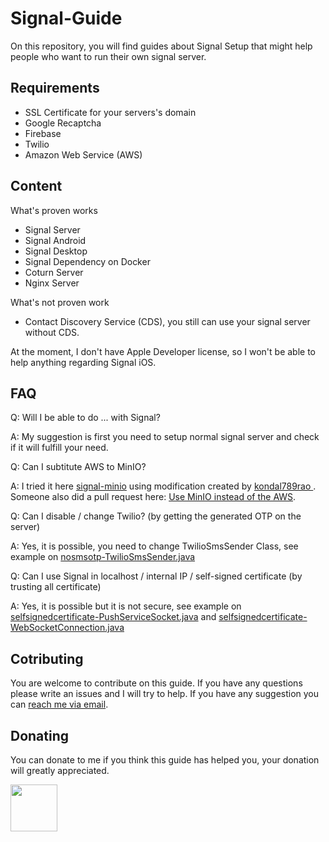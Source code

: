 # Signal-Guide
On this repository, you will find guides about Signal Setup that might help people who want to run their own signal server.

## Requirements
* SSL Certificate for your servers's domain 
* Google Recaptcha
* Firebase
* Twilio
* Amazon Web Service (AWS)

## Content
What's proven works
* Signal Server
* Signal Android
* Signal Desktop
* Signal Dependency on Docker
* Coturn Server
* Nginx Server

What's not proven work
* Contact Discovery Service (CDS), you still can use your signal server without CDS.

At the moment, I don't have Apple Developer license, so I won't be able to help anything regarding Signal iOS.

## FAQ
Q: Will I be able to do ... with Signal?

A: My suggestion is first you need to setup normal signal server and check if it will fulfill your need. 

Q: Can I subtitute AWS to MinIO?

A: I tried it here <a href="https://github.com/indrawp/Signal-Guide/tree/master/signal-minio">signal-minio</a> using modification created by <a href="https://community.signalusers.org/t/amazon-s3-component-replacement-for-text-secure-server-local-installation/5375/18">kondal789rao
</a>. Someone also did a pull request here: <a href="https://github.com/signalapp/Signal-Server/pull/76">Use MinIO instead of the AWS</a>. 

Q: Can I disable / change Twilio? (by getting the generated OTP on the server)

A: Yes, it is possible, you need to change TwilioSmsSender Class, see example on <a href="https://github.com/indrawp/Signal-Guide/blob/master/selfsignedcertificate-PushServiceSocket.java">nosmsotp-TwilioSmsSender.java</a>

Q: Can I use Signal in localhost / internal IP / self-signed certificate (by trusting all certificate)

A: Yes, it is possible but it is not secure, see example on <a href="https://github.com/indrawp/Signal-Guide/blob/master/selfsignedcertificate-PushServiceSocket.java">selfsignedcertificate-PushServiceSocket.java</a> and <a href="https://github.com/indrawp/Signal-Guide/blob/master/selfsignedcertificate-WebSocketConnection.java">selfsignedcertificate-WebSocketConnection.java</a>

## Cotributing
You are welcome to contribute on this guide. If you have any questions please write an issues and I will try to help. If you have any suggestion you can
<a href = "mailto:indrawp@protonmail.com">reach me via email</a>.

## Donating
You can donate to me if you think this guide has helped you, your donation will greatly appreciated.

<a href ="https://www.paypal.me/indrawp" target="_blank"><img src="https://raw.githubusercontent.com/stefan-niedermann/paypal-donate-button/master/paypal-donate-button.png" height="75"></a>
